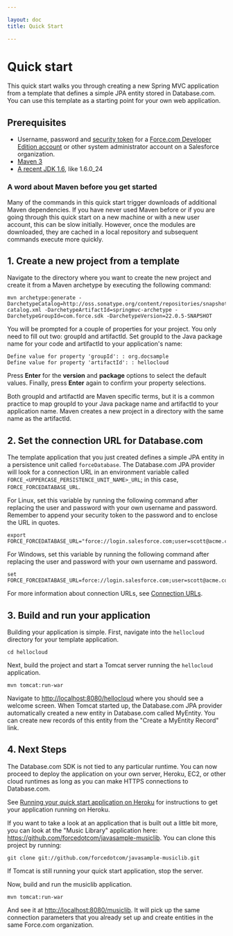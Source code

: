```yaml
---

layout: doc
title: Quick Start

---
```

# Quick start

This quick start walks you through creating a new Spring MVC application from a template that defines a simple JPA entity stored in Database.com. You can use this template as a starting point for your own web application.

## Prerequisites

* Username, password and [security token][1] for a [Force.com Developer Edition account][2] or other system administrator account on a Salesforce organization.
* [Maven 3](http://maven.apache.org/download.html)
* [A recent JDK 1.6][4], like 1.6.0_24

[1]: http://na1.salesforce.com/help/doc/en/user_security_token.htm
[2]: http://www.developerforce.com/events/regular/registration.php?d=70130000000EjHb
[3]: http://maven.apache.org/download.html
[4]: http://www.oracle.com/technetwork/java/javase/downloads/index.html

### A word about Maven before you get started

Many of the commands in this quick start trigger downloads of additional Maven dependencies. If you have never used Maven before or if you are going through this quick start on a new machine or with a new user account, this can be slow initially. However, once the modules are downloaded, they are cached in a local repository and subsequent commands execute more quickly.

## 1. Create a new project from a template

Navigate to the directory where you want to create the new project and create it from a Maven archetype by executing the following command:

    mvn archetype:generate -DarchetypeCatalog=http://oss.sonatype.org/content/repositories/snapshots/archetype-catalog.xml -DarchetypeArtifactId=springmvc-archetype -DarchetypeGroupId=com.force.sdk -DarchetypeVersion=22.0.5-SNAPSHOT
    
You will be prompted for a couple of properties for your project. You only need to fill out two: groupId and artifactId. Set groupId to the Java package name for your code and artifactId to your application's name:

    Define value for property 'groupId': : org.docsample
    Define value for property 'artifactId': : hellocloud

Press **Enter** for the **version** and **package** options to select the default values. Finally, press **Enter** again to confirm your property selections.

Both groupId and artifactId are Maven specific terms, but it is a common practice to map groupId to your Java package name and artifactId to your application name. Maven creates a new project in a directory with the same name as the artifactId. 

## 2. Set the connection URL for Database.com

The template application that you just created defines a simple JPA entity in a persistence unit called `forceDatabase`. The Database.com JPA provider will look for a connection URL in an environment variable called `FORCE_<UPPERCASE_PERSISTENCE_UNIT_NAME>_URL`; in this case, `FORCE_FORCEDATABASE_URL`.

For Linux, set this variable by running the following command after replacing the user and password with your own username and password. Remember to append your security token to the password and to enclose the URL in quotes.

    export FORCE_FORCEDATABASE_URL="force://login.salesforce.com;user=scott@acme.com;password=tigerVXoAIbgYSMOhSEVtcGxgt4mRP"

For Windows, set this variable by running the following command after replacing the user and password with your own username and password.

    set FORCE_FORCEDATABASE_URL=force://login.salesforce.com;user=scott@acme.com;password=tigerVXoAIbgYSMOhSEVtcGxgt4mRP

For more information about connection URLs, see [Connection URLs](connection-url).

## 3. Build and run your application

Building your application is simple. First, navigate into the `hellocloud` directory for your template application.

    cd hellocloud

Next, build the project and start a Tomcat server running the `hellocloud` application.

    mvn tomcat:run-war

Navigate to <http://localhost:8080/hellocloud> where you should see a welcome screen. When Tomcat started up, the Database.com JPA provider automatically created a new entity in Database.com called MyEntity. You can create new records of this entity from the "Create a MyEntity Record" link.

## 4. Next Steps

The Database.com SDK is not tied to any particular runtime. You can now proceed to deploy the application on your own server, Heroku, EC2, or other cloud runtimes as long as you can make HTTPS connections to Database.com.

See [Running your quick start application on Heroku](quick-start-on-heroku) for instructions to get your application running on Heroku.

If you want to take a look at an application that is built out a little bit more, you can look at the "Music Library" application here: <https://github.com/forcedotcom/javasample-musiclib>. You can clone this project by running:

    git clone git://github.com/forcedotcom/javasample-musiclib.git

If Tomcat is still running your quick start application, stop the server.

Now, build and run the musiclib application.

    mvn tomcat:run-war

And see it at <http://localhost:8080/musiclib>. It will pick up the same connection parameters that you already set up and create entities in the same Force.com organization.
